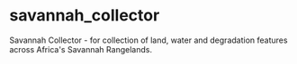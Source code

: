 # savannah_collector
Savannah Collector - for collection of land, water and degradation features across Africa's Savannah Rangelands.
